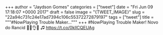 
+++
author = "Jaydson Gomes"
categories = ["tweet"]
date = "Fri Jun 09 17:18:07 +0000 2017"
draft = false
image = "{TWEET_IMAGE}"
slug = "22a94c731c24e17ad7394c106c55372272879197"
tags = ["tweet"]
title = """#NowPlaying Trouble Maker..."""
+++
#NowPlaying Trouble Maker! Novo do Rancid 🤘👏👌😁 ♫ https://t.co/0kllCQEUAg
